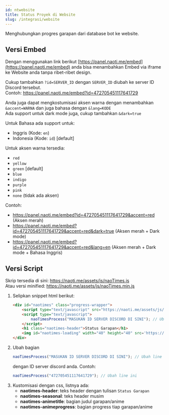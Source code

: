 ```yaml
---
id: ntwebsite
title: Status Proyek di Website
slug: /integrasi/website
---
```


Menghubungkan progres garapan dari database bot ke website.

## Versi Embed
Dengan menggunakan link berikut [https://panel.naoti.me/embed](https://panel.naoti.me/embed) anda bisa menambahkan Embed via iframe ke Website anda tanpa ribet-ribet design.

Cukup tambahkan `?id=SERVER_ID` dengan `SERVER_ID` diubah ke server ID Discord tersebut.<br />
Contoh: https://panel.naoti.me/embed?id=472705451117641729

Anda juga dapat mengkostumisasi aksen warna dengan menambahkan `&accent=WARNA` dan juga bahasa dengan `&lang=KODE`<br />
Ada support untuk dark mode juga, cukup tambahkan `&dark=true`

Untuk Bahasa ada support untuk:
- Inggris (Kode: `en`)
- Indonesia (Kode: `id`) [default]

Untuk aksen warna tersedia:
- `red`
- `yellow`
- `green` [default]
- `blue`
- `indigo`
- `purple`
- `pink`
- `none` (tidak ada aksen)

Contoh:
- https://panel.naoti.me/embed?id=472705451117641729&accent=red (Aksen merah)
- https://panel.naoti.me/embed?id=472705451117641729&accent=red&dark=true (Aksen merah + Dark mode)
- https://panel.naoti.me/embed?id=472705451117641729&accent=red&lang=en (Aksen merah + Dark mode + Bahasa Inggris)

## Versi Script

Skrip tersedia di sini: https://naoti.me/assets/js/naoTimes.js <br />
Atau versi minified: https://naoti.me/assets/js/naoTimes.min.js

1. Selipkan snippet html berikut:
    ```html
    <div id="naotimes" class="progress-wrapper">
        <script type="text/javascript" src="https://naoti.me/assets/js/naoTimes.js"></script>
        <script type="text/javascript">
            naoTimesProcess("MASUKAN ID SERVER DISCORD DI SINI"); // Ubah line ini
        </script>
        <h1 class="naotimes-header">Status Garapan</h1>
        <img id="naotimes-loading" width="40" height="40" src='https://puu.sh/DiJzU/6af20efe7e.gif'>
    </div>
    ```
2. Ubah bagian
    ```js
    naoTimesProcess("MASUKAN ID SERVER DISCORD DI SINI"); // Ubah line ini
    ```
    dengan ID server discord anda. Contoh:
    ```js
    naoTimesProcess("472705451117641729"); // Ubah line ini
    ```
3. Kustomisasi dengan css, listnya ada:
    - **naotimes-header**: teks header dengan tulisan `Status Garapan`
    - **naotimes-seasonal**: teks header musim
    - **naotimes-animetitle**: bagian judul garapan/anime
    - **naotimes-animeprogress**: bagian progress tiap garapan/anime